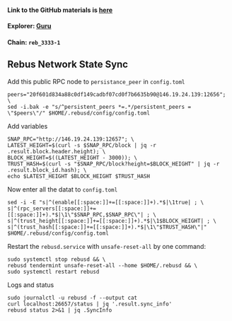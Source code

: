 #### Link to the GitHub materials is [here](https://github.com/rebuschain/rebus.testnet/tree/master/rebus_3333-1)
#### Explorer: [Guru](https://rebus.explorers.guru/validators)
#### Chain: `reb_3333-1`
## Rebus Network State Sync
Add this public RPC node to `persistance_peer` in `config.toml`
```
peers="20f601d834a88c0df149cadbf07cd0f7b6635b90@146.19.24.139:12656"; \
sed -i.bak -e "s/^persistent_peers *=.*/persistent_peers = \"$peers\"/" $HOME/.rebusd/config/config.toml
```
Add variables
```
SNAP_RPC="http://146.19.24.139:12657"; \
LATEST_HEIGHT=$(curl -s $SNAP_RPC/block | jq -r .result.block.header.height); \
BLOCK_HEIGHT=$((LATEST_HEIGHT - 3000)); \
TRUST_HASH=$(curl -s "$SNAP_RPC/block?height=$BLOCK_HEIGHT" | jq -r .result.block_id.hash); \
echo $LATEST_HEIGHT $BLOCK_HEIGHT $TRUST_HASH
```
Now enter all the datat to `config.toml`
```
sed -i -E "s|^(enable[[:space:]]+=[[:space:]]+).*$|\1true| ; \
s|^(rpc_servers[[:space:]]+=[[:space:]]+).*$|\1\"$SNAP_RPC,$SNAP_RPC\"| ; \
s|^(trust_height[[:space:]]+=[[:space:]]+).*$|\1$BLOCK_HEIGHT| ; \
s|^(trust_hash[[:space:]]+=[[:space:]]+).*$|\1\"$TRUST_HASH\"|" $HOME/.rebusd/config/config.toml
```
Restart the `rebusd.service` with `unsafe-reset-all` by one command:
```
sudo systemctl stop rebusd && \
rebusd tendermint unsafe-reset-all --home $HOME/.rebusd && \
sudo systemctl restart rebusd
```
Logs and status
```
sudo journalctl -u rebusd -f --output cat
curl localhost:26657/status | jq '.result.sync_info'
rebusd status 2>&1 | jq .SyncInfo
```
